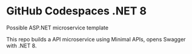 # GitHub Codespaces .NET 8

Possible ASP.NET microservice template

This repo builds a API microservice using Minimal APIs, opens Swagger with .NET 8. 
